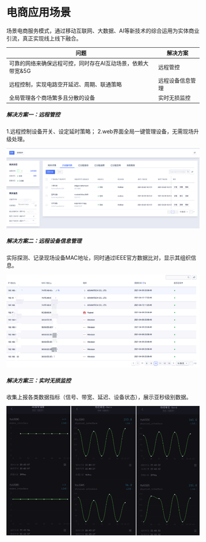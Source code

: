 # 电商应用场景

场景电商服务模式，通过移动互联网、大数据、AI等新技术的综合运用为实体商业引流，真正实现线上线下融合。

| 问题                                                        | 解决方案         |
| ----------------------------------------------------------- | ---------------- |
| 可靠的网络来确保远程可控，同时存在AI互动场景，依赖大带宽&5G | 远程管控         |
| 远程控制，实现电路空开延迟、周期、联通策略                  | 远程设备信息管理 |
| 全局管理各个商场繁多且分散的设备                            | 实时无损监控     |



##### 解决方案一：远程管控

1.远程控制设备开关、设定延时策略；
2.web界面全局一键管理设备，无需现场升级处理。

![](../images/commerce3.png)

##### 解决方案二：远程设备信息管理

实际探测、记录现场设备MAC地址，同时通过IEEE官方数据比对，显示其组织信息。

![commerce4](../images/commerce4.png)

##### 解决方案三：实时无损监控

收集上报各类数据指标（信号、带宽、延迟、设备状态），展示亚秒级别数据。

![commerce4](../images/ecommerce5.png)

